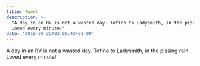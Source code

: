 ```yaml
---
title: Tweet
description: >-
  "A day in an RV is not a wasted day. Tofino to Ladysmith, in the pissing rain.
  Loved every minute!"
date: '2010-09-25T03:09:43+01:00'
---
```

A day in an RV is not a wasted day. Tofino to Ladysmith, in the pissing rain. Loved every minute!
